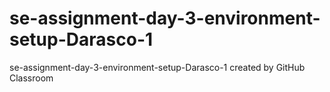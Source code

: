 # se-assignment-day-3-environment-setup-Darasco-1
se-assignment-day-3-environment-setup-Darasco-1 created by GitHub Classroom

